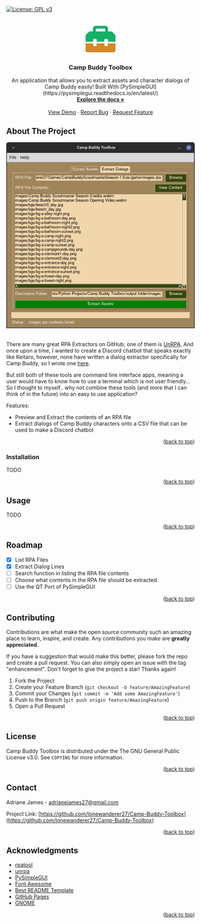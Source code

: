 [![License: GPL v3](https://img.shields.io/badge/License-GPL%20v3-blue.svg)](https://www.gnu.org/licenses/gpl-3.0)

<!-- PROJECT LOGO -->
<br />
<div align="center">
  <a href="https://github.com/othneildrew/Best-README-Template">
    <img src="icon.png" alt="Logo" width="80" height="80">
  </a>

  <h3 align="center">Camp Buddy Toolbox</h3>

  <p align="center">
    An application that allows you to extract assets and character dialogs of Camp Buddy easily!
    Built With [PySimpleGUI](https://pysimplegui.readthedocs.io/en/latest/)
    <br />
    <a href="https://github.com/othneildrew/Best-README-Template"><strong>Explore the docs »</strong></a>
    <br />
    <br />
    <a href="https://github.com/othneildrew/Best-README-Template">View Demo</a>
    ·
    <a href="https://github.com/othneildrew/Best-README-Template/issues">Report Bug</a>
    ·
    <a href="https://github.com/othneildrew/Best-README-Template/issues">Request Feature</a>
  </p>
</div>

<!-- ABOUT THE PROJECT -->
## About The Project

<div align="center">
  <img src="Screenshots/Screenshot_Extract_Assets_Tab.png" alt="Logo">
</div>

<br>

There are many great RPA Extractors on GitHub; one of them is <a href="https://github.com/Lattyware/unrpa">UnRPA</a>. And once upon a time, I wanted to create a Discord chatbot that speaks exactly like Keitaro, however, none have written a dialog extractor specifically for Camp Buddy, so I wrote one <a href="https://github.com/lonewanderer27/Camp-Buddy-Dialog-Extractor">here</a>.

But still both of these tools are command line interface apps, meaning a user would have to know how to use a terminal which is not user friendly...
So I thought to myself.. why not combine these tools (and more that I can think of in the future) into an easy to use application?

Features:
* Preview and Extract the contents of an RPA file
* Extract dialogs of Camp Buddy characters onto a CSV file that can be used to make a Discord chatbot

<p align="right">(<a href="#top">back to top</a>)</p>



### Installation

TODO

<p align="right">(<a href="#top">back to top</a>)</p>



<!-- USAGE EXAMPLES -->
## Usage

TODO

<p align="right">(<a href="#top">back to top</a>)</p>



<!-- ROADMAP -->
## Roadmap

- [x] List RPA Files
- [x] Extract Dialog Lines
- [ ] Search function in listing the RPA file contents
- [ ] Choose what contents in the RPA file should be extracted
- [ ] Use the QT Port of PySimpleGUI

<p align="right">(<a href="#top">back to top</a>)</p>



<!-- CONTRIBUTING -->
## Contributing

Contributions are what make the open source community such an amazing place to learn, inspire, and create. Any contributions you make are **greatly appreciated**.

If you have a suggestion that would make this better, please fork the repo and create a pull request. You can also simply open an issue with the tag "enhancement".
Don't forget to give the project a star! Thanks again!

1. Fork the Project
2. Create your Feature Branch (`git checkout -b feature/AmazingFeature`)
3. Commit your Changes (`git commit -m 'Add some AmazingFeature'`)
4. Push to the Branch (`git push origin feature/AmazingFeature`)
5. Open a Pull Request

<p align="right">(<a href="#top">back to top</a>)</p>


<!-- LICENSE -->
## License

Camp Buddy Toolbox is distributed under the The GNU General Public License v3.0. See `COPYING` for more information.

<p align="right">(<a href="#top">back to top</a>)</p>



<!-- CONTACT -->
## Contact

Adriane James - adrianejames27@gmail.com

Project Link: [https://github.com/lonewanderer27/Camp-Buddy-Toolbox](https://github.com/lonewanderer27/Camp-Buddy-Toolbox)

<p align="right">(<a href="#top">back to top</a>)</p>



<!-- ACKNOWLEDGMENTS -->
## Acknowledgments

* [rpatool](https://github.com/Shizmob/rpatool)
* [unrpa](https://github.com/Lattyware/unrpa)
* [PySimpleGUI](https://github.com/PySimpleGUI/PySimpleGUI)
* [Font Awesome](https://fontawesome.com)
* [Best README Template](https://github.com/othneildrew/Best-README-Template)
* [GitHub Pages](https://pages.github.com)
* [GNOME](https://www.gnome.org/)

<p align="right">(<a href="#top">back to top</a>)</p>

